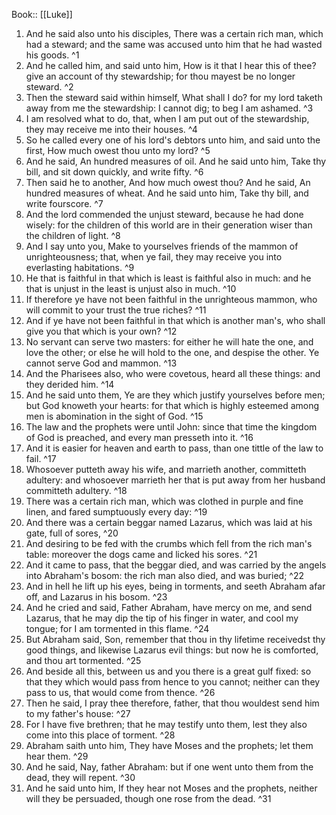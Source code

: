  Book:: [[Luke]]
 1. And he said also unto his disciples, There was a certain rich man, which had a steward; and the same was accused unto him that he had wasted his goods. ^1
 2. And he called him, and said unto him, How is it that I hear this of thee? give an account of thy stewardship; for thou mayest be no longer steward. ^2
 3. Then the steward said within himself, What shall I do? for my lord taketh away from me the stewardship: I cannot dig; to beg I am ashamed. ^3
 4. I am resolved what to do, that, when I am put out of the stewardship, they may receive me into their houses. ^4
 5. So he called every one of his lord's debtors unto him, and said unto the first, How much owest thou unto my lord? ^5
 6. And he said, An hundred measures of oil. And he said unto him, Take thy bill, and sit down quickly, and write fifty. ^6
 7. Then said he to another, And how much owest thou? And he said, An hundred measures of wheat. And he said unto him, Take thy bill, and write fourscore. ^7
 8. And the lord commended the unjust steward, because he had done wisely: for the children of this world are in their generation wiser than the children of light. ^8
 9. And I say unto you, Make to yourselves friends of the mammon of unrighteousness; that, when ye fail, they may receive you into everlasting habitations. ^9
 10. He that is faithful in that which is least is faithful also in much: and he that is unjust in the least is unjust also in much. ^10
 11. If therefore ye have not been faithful in the unrighteous mammon, who will commit to your trust the true riches? ^11
 12. And if ye have not been faithful in that which is another man's, who shall give you that which is your own? ^12
 13. No servant can serve two masters: for either he will hate the one, and love the other; or else he will hold to the one, and despise the other. Ye cannot serve God and mammon. ^13
 14. And the Pharisees also, who were covetous, heard all these things: and they derided him. ^14
 15. And he said unto them, Ye are they which justify yourselves before men; but God knoweth your hearts: for that which is highly esteemed among men is abomination in the sight of God. ^15
 16. The law and the prophets were until John: since that time the kingdom of God is preached, and every man presseth into it. ^16
 17. And it is easier for heaven and earth to pass, than one tittle of the law to fail. ^17
 18. Whosoever putteth away his wife, and marrieth another, committeth adultery: and whosoever marrieth her that is put away from her husband committeth adultery. ^18
 19. There was a certain rich man, which was clothed in purple and fine linen, and fared sumptuously every day: ^19
 20. And there was a certain beggar named Lazarus, which was laid at his gate, full of sores, ^20
 21. And desiring to be fed with the crumbs which fell from the rich man's table: moreover the dogs came and licked his sores. ^21
 22. And it came to pass, that the beggar died, and was carried by the angels into Abraham's bosom: the rich man also died, and was buried; ^22
 23. And in hell he lift up his eyes, being in torments, and seeth Abraham afar off, and Lazarus in his bosom. ^23
 24. And he cried and said, Father Abraham, have mercy on me, and send Lazarus, that he may dip the tip of his finger in water, and cool my tongue; for I am tormented in this flame. ^24
 25. But Abraham said, Son, remember that thou in thy lifetime receivedst thy good things, and likewise Lazarus evil things: but now he is comforted, and thou art tormented. ^25
 26. And beside all this, between us and you there is a great gulf fixed: so that they which would pass from hence to you cannot; neither can they pass to us, that would come from thence. ^26
 27. Then he said, I pray thee therefore, father, that thou wouldest send him to my father's house: ^27
 28. For I have five brethren; that he may testify unto them, lest they also come into this place of torment. ^28
 29. Abraham saith unto him, They have Moses and the prophets; let them hear them. ^29
 30. And he said, Nay, father Abraham: but if one went unto them from the dead, they will repent. ^30
 31. And he said unto him, If they hear not Moses and the prophets, neither will they be persuaded, though one rose from the dead. ^31
